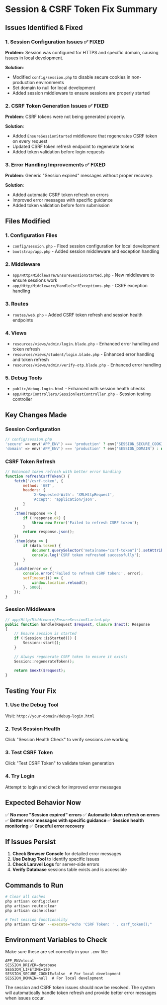# Session & CSRF Token Fix Summary

## Issues Identified & Fixed

### 1. **Session Configuration Issues** ✅ FIXED
**Problem**: Session was configured for HTTPS and specific domain, causing issues in local development.

**Solution**: 
- Modified `config/session.php` to disable secure cookies in non-production environments
- Set domain to null for local development
- Added session middleware to ensure sessions are properly started

### 2. **CSRF Token Generation Issues** ✅ FIXED
**Problem**: CSRF tokens were not being generated properly.

**Solution**:
- Added `EnsureSessionStarted` middleware that regenerates CSRF token on every request
- Updated CSRF token refresh endpoint to regenerate tokens
- Added token validation before login requests

### 3. **Error Handling Improvements** ✅ FIXED
**Problem**: Generic "Session expired" messages without proper recovery.

**Solution**:
- Added automatic CSRF token refresh on errors
- Improved error messages with specific guidance
- Added token validation before form submission

## Files Modified

### 1. **Configuration Files**
- `config/session.php` - Fixed session configuration for local development
- `bootstrap/app.php` - Added session middleware and exception handling

### 2. **Middleware**
- `app/Http/Middleware/EnsureSessionStarted.php` - New middleware to ensure sessions work
- `app/Http/Middleware/HandleCsrfExceptions.php` - CSRF exception handling

### 3. **Routes**
- `routes/web.php` - Added CSRF token refresh and session health endpoints

### 4. **Views**
- `resources/views/admin/login.blade.php` - Enhanced error handling and token refresh
- `resources/views/student/login.blade.php` - Enhanced error handling and token refresh
- `resources/views/admin/verify-otp.blade.php` - Enhanced error handling

### 5. **Debug Tools**
- `public/debug-login.html` - Enhanced with session health checks
- `app/Http/Controllers/SessionTestController.php` - Session testing controller

## Key Changes Made

### Session Configuration
```php
// config/session.php
'secure' => env('APP_ENV') === 'production' ? env('SESSION_SECURE_COOKIE', true) : false,
'domain' => env('APP_ENV') === 'production' ? env('SESSION_DOMAIN') : null,
```

### CSRF Token Refresh
```javascript
// Enhanced token refresh with better error handling
function refreshCsrfToken() {
    fetch('/csrf-token', {
        method: 'GET',
        headers: {
            'X-Requested-With': 'XMLHttpRequest',
            'Accept': 'application/json',
        }
    })
    .then(response => {
        if (!response.ok) {
            throw new Error('Failed to refresh CSRF token');
        }
        return response.json();
    })
    .then(data => {
        if (data.token) {
            document.querySelector('meta[name="csrf-token"]').setAttribute('content', data.token);
            console.log('CSRF token refreshed successfully');
        }
    })
    .catch(error => {
        console.error('Failed to refresh CSRF token:', error);
        setTimeout(() => {
            window.location.reload();
        }, 5000);
    });
}
```

### Session Middleware
```php
// app/Http/Middleware/EnsureSessionStarted.php
public function handle(Request $request, Closure $next): Response
{
    // Ensure session is started
    if (!Session::isStarted()) {
        Session::start();
    }
    
    // Always regenerate CSRF token to ensure it exists
    Session::regenerateToken();
    
    return $next($request);
}
```

## Testing Your Fix

### 1. **Use the Debug Tool**
Visit: `http://your-domain/debug-login.html`

### 2. **Test Session Health**
Click "Session Health Check" to verify sessions are working

### 3. **Test CSRF Token**
Click "Test CSRF Token" to validate token generation

### 4. **Try Login**
Attempt to login and check for improved error messages

## Expected Behavior Now

✅ **No more "Session expired" errors**
✅ **Automatic token refresh on errors**
✅ **Better error messages with specific guidance**
✅ **Session health monitoring**
✅ **Graceful error recovery**

## If Issues Persist

1. **Check Browser Console** for detailed error messages
2. **Use Debug Tool** to identify specific issues
3. **Check Laravel Logs** for server-side errors
4. **Verify Database** sessions table exists and is accessible

## Commands to Run

```bash
# Clear all caches
php artisan config:clear
php artisan route:clear
php artisan cache:clear

# Test session functionality
php artisan tinker --execute="echo 'CSRF Token: ' . csrf_token();"
```

## Environment Variables to Check

Make sure these are set correctly in your `.env` file:
```env
APP_ENV=local
SESSION_DRIVER=database
SESSION_LIFETIME=120
SESSION_SECURE_COOKIE=false  # For local development
SESSION_DOMAIN=null  # For local development
```

The session and CSRF token issues should now be resolved. The system will automatically handle token refresh and provide better error messages when issues occur.
